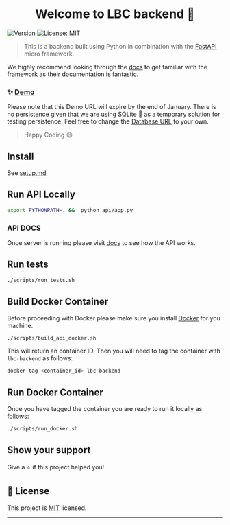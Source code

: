 <h1 align="center">Welcome to LBC backend 👋</h1>
<p>
  <img alt="Version" src="https://img.shields.io/badge/version-0.1-blue.svg?cacheSeconds=2592000" />
  <a href="https://opensource.org/licenses/MIT" target="_blank">
    <img alt="License: MIT" src="https://img.shields.io/badge/License-MIT-yellow.svg" />
  </a>
</p>


> This is a backend built using Python in combination with the [FastAPI](https://fastapi.tiangolo.com/) micro framework.

We highly recommend looking through the [docs](https://fastapi.tiangolo.com/tutorial/first-steps/) to get familiar with the framework as their documentation is fantastic.

### ✨ [Demo](https://lbc-backend-fxp5s3idfq-nn.a.run.app/docs) 

Please note that this Demo URL will expire by the end of January. There is no persistence given that we are using SQLite :cowboy_hat_face: as a temporary solution for testing persistence. Feel free to change the [Database URL](https://github.com/csc301-fall-2020/team-project-13-lady-ballers-camp-backend/blob/9ae4e562fdee0f78fcc27d6d3ef0185bce014e97/api/database/db_initialize.py#L6) to your own.

> Happy Coding :smile:

## Install

See [setup.md](https://github.com/csc301-fall-2020/team-project-13-lady-ballers-camp-backend/blob/master/setup.md)

## Run API Locally
```sh
export PYTHONPATH=. &&  python api/app.py
```

### API DOCS

Once server is running please visit [docs](http://0.0.0.0:8080/docs) to see how the API works. 

## Run tests

```sh
./scripts/run_tests.sh
```

## Build Docker Container

Before proceeding with Docker please make sure you install [Docker](https://docs.docker.com/get-docker/) for you machine.

```sh
./scripts/build_api_docker.sh
```

This will return an container ID. Then you will need to tag the container with `lbc-backend` as follows:

```sh
docker tag <container_id> lbc-backend
```

## Run Docker Container

Once you have tagged the container you are ready to run it locally as follows:

```sh
./scripts/run_docker.sh
```

## Show your support

Give a ⭐️ if this project helped you!

## 📝 License

This project is [MIT](https://opensource.org/licenses/MIT) licensed.

***
